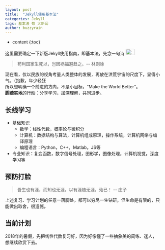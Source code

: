 ```yaml
---
layout: post
title:  "Jekyll使用基本法"
categories: Jekyll
tags: 基本法 苟 大新闻
author: buzzyrain
---
```


* content
{:toc}


这里需要确定一下新版Jekyll使用指南，即基本法，先念一句诗
<img src="https://wx1.sinaimg.cn/mw690/9f1c5669gy1fskejhd19yj209306iglh.jpg"
 height="20" width="28" alt="暴力膜" style="position: relative;"/>
> 苟利国家生死以，岂因祸福避趋之。-- 林则徐

现在看，仅以民族的视角考量人类整体的发展，再放在洪荒宇宙的尺度下，显得小气。（抱歉，年少轻狂<br>
所以想明确一个前进的方向，不是小目标，“Make the World Better”。<br>
**脚踏实地**的行动：分享学习，加深理解，共同进步。<br>




## 长线学习

- 基础知识
  - 数学：线性代数，概率论与微积分
  - 计算机：数据结构与算法，计算机组成原理，操作系统，计算机网络与编译原理
  - 编程语言：Python，C++，Matlab，JS等
- 专业知识：复变函数，数字信号处理，图形学，图像处理，计算机视觉，深度学习等


## 预防打脸

> 吾生也有涯，而知也无涯。以有涯随无涯，殆已！ -- 庄子

上述复习、学习计划的任意一落脚处，都可以穷尽一生钻研。但生命是有限的，只能做出取舍，很遗憾。

## 当前计划

2018年的暑假，先把线性代数复习好，因为好像懂了一些抽象美的简练、迷人，想继续欣赏下去。
